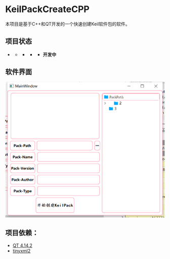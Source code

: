 # KeilPackCreateCPP

本项目是基于C++和QT开发的一个快速创建Keil软件包的软件。

## 项目状态

- - - - - **开发中**

## 软件界面

![image-20210817124024120](README.assets/image-20210817124024120.png)

## 项目依赖：

- [QT 4.14.2](https://download.qt.io/archive/qt/5.14/5.14.2/)
- [tinyxml2](https://github.com/leethomason/tinyxml2)

